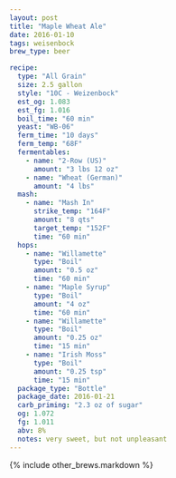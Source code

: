 ```yaml
---
layout: post
title: "Maple Wheat Ale"
date: 2016-01-10
tags: weisenbock
brew_type: beer

recipe:
  type: "All Grain"
  size: 2.5 gallon
  style: "10C - Weizenbock"
  est_og: 1.083
  est_fg: 1.016
  boil_time: "60 min"
  yeast: "WB-06"
  ferm_time: "10 days"
  ferm_temp: "68F"
  fermentables:
    - name: "2-Row (US)"
      amount: "3 lbs 12 oz"
    - name: "Wheat (German)"
      amount: "4 lbs"
  mash:
    - name: "Mash In"
      strike_temp: "164F"
      amount: "8 qts"
      target_temp: "152F"
      time: "60 min"
  hops:
    - name: "Willamette"
      type: "Boil"
      amount: "0.5 oz"
      time: "60 min"
    - name: "Maple Syrup"
      type: "Boil"
      amount: "4 oz"
      time: "60 min"
    - name: "Willamette"
      type: "Boil"
      amount: "0.25 oz"
      time: "15 min"
    - name: "Irish Moss"
      type: "Boil"
      amount: "0.25 tsp"
      time: "15 min"
  package_type: "Bottle"
  package_date: 2016-01-21
  carb_priming: "2.3 oz of sugar"
  og: 1.072
  fg: 1.011
  abv: 8%
  notes: very sweet, but not unpleasant
---
```

<!-- -->

{% include other_brews.markdown %}

